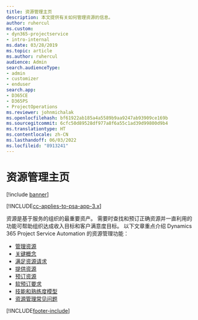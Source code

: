 ```yaml
---
title: 资源管理主页
description: 本文提供有关如何管理资源的信息。
author: ruhercul
ms.custom:
- dyn365-projectservice
- intro-internal
ms.date: 03/28/2019
ms.topic: article
ms.author: ruhercul
audience: Admin
search.audienceType:
- admin
- customizer
- enduser
search.app:
- D365CE
- D365PS
- ProjectOperations
ms.reviewer: johnmichalak
ms.openlocfilehash: bf61922ab185a4a5589b9aa9247ab93909ce169b
ms.sourcegitcommit: 6cfc50d89528df977a8f6a55c1ad39d99800d9b4
ms.translationtype: HT
ms.contentlocale: zh-CN
ms.lasthandoff: 06/03/2022
ms.locfileid: "8913241"
---
```

# <a name="resource-management-home-page"></a>资源管理主页

[!include [banner](../includes/psa-now-project-operations.md)]

[!INCLUDE[cc-applies-to-psa-app-3.x](../includes/cc-applies-to-psa-app-3x.md)]

资源是基于服务的组织的最重要资产。 需要时查找和预订正确资源并一直利用的功能可帮助组织达成收入目标和客户满意度目标。 以下文章重点介绍 Dynamics 365 Project Service Automation 的资源管理功能：

- [管理资源](manage-resources.md)
- [关键概念](reports-key-concepts.md)
- [满足资源请求](resource-management-fulfill-requests.md)
- [提供资源](resource-management-propose-resources.md)
- [预订资源](resource-management-book-resources-scheduleboard.md)
- [软预订要求](resource-management-softbook-requirements.md)
- [技能和熟练度模型](resource-management-skills-proficiency.md)
- [资源管理常见问题](resource-management-faq.md)


[!INCLUDE[footer-include](../includes/footer-banner.md)]
